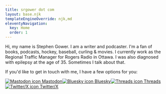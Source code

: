 ```yaml
---
title: srgower dot com 
layout: base.njk
templateEngineOverride: njk,md
eleventyNavigation:
  key: Home
  order: 1
---
```

Hi, my name is Stephen Gower. I am a writer and podcaster. I'm a fan of books, podcasts, hockey, baseball, curling & movies. I currently work as the Regional Traffic Manager for Rogers Radio in Ottawa. I was also diagnosed with epilepsy at the age of 35. Sometimes I talk about that.

If you'd like to get in touch with me, I have a few options for you: 

<p class="indent"><a class="contact" rel = "me" href="https://mstdn.ca/@srgower" target="_blank"><img class="icon" src="/icons/mastodon.svg" alt="Mastodon icon" /> Mastodon</a><a class="contact" rel = 
"me" href="https://bsky.app/profile/srgower.com" target="_blank"><img class="icon" src="/icons/bluesky.svg" alt="Bluesky icon" /> Bluesky</a><a class="contact" href="https://www.threads.net/@srgower" target="_blank"><img class="icon" src="/icons/threads.svg" alt="Threads icon" /> Threads</a><a class="contact" href="https://twitter.com/stephen_g" target="_blank"><img class="icon" src="/icons/x.svg" alt="Twitter/X icon" /> Twitter/X</a></p>
